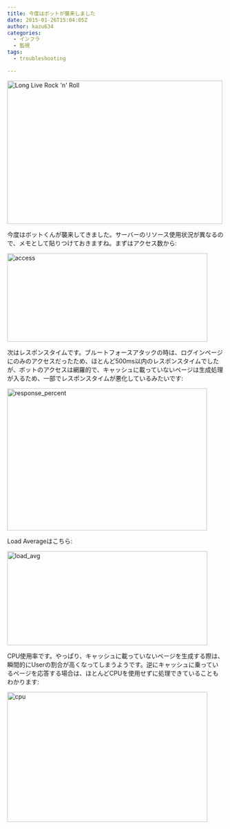 ```yaml
---
title: 今度はボットが襲来しました
date: 2015-01-26T15:04:05Z
author: kazu634
categories:
  - インフラ
  - 監視
tags:
  - troubleshooting

---
```

<a href="https://www.flickr.com/photos/nukamari/8199540353" onclick="__gaTracker('send', 'event', 'outbound-article', 'https://www.flickr.com/photos/nukamari/8199540353', '');" title="Long Live Rock 'n' Roll by Nukamari, on Flickr"><img class=" aligncenter" src="https://farm9.staticflickr.com/8057/8199540353_d0ef418eea.jpg" alt="Long Live Rock 'n' Roll" width="500" height="332" /></a>

今度はボットくんが襲来してきました。サーバーのリソース使用状況が異なるので、メモとして貼りつけておきますね。まずはアクセス数から:

<a href="https://www.flickr.com/photos/42332031@N02/16186765529" onclick="__gaTracker('send', 'event', 'outbound-article', 'https://www.flickr.com/photos/42332031@N02/16186765529', '');" title="access by Kazuhiro MUSASHI, on Flickr"><img class=" aligncenter" src="https://farm8.staticflickr.com/7368/16186765529_5d7160934e.jpg" alt="access" width="465" height="205" /></a>

次はレスポンスタイムです。ブルートフォースアタックの時は、ログインページにのみのアクセスだったため、ほとんど500ms以内のレスポンスタイムでしたが、ボットのアクセスは網羅的で、キャッシュに載っていないページは生成処理が入るため、一部でレスポンスタイムが悪化しているみたいです:

<a href="https://www.flickr.com/photos/42332031@N02/16371262121" onclick="__gaTracker('send', 'event', 'outbound-article', 'https://www.flickr.com/photos/42332031@N02/16371262121', '');" title="response_percent by Kazuhiro MUSASHI, on Flickr"><img class=" aligncenter" src="https://farm8.staticflickr.com/7414/16371262121_9203d6f21b.jpg" alt="response_percent" width="464" height="329" /></a>

Load Averageはこちら:

<a href="https://www.flickr.com/photos/42332031@N02/16372989905" onclick="__gaTracker('send', 'event', 'outbound-article', 'https://www.flickr.com/photos/42332031@N02/16372989905', '');" title="load_avg by Kazuhiro MUSASHI, on Flickr"><img class=" aligncenter" src="https://farm8.staticflickr.com/7436/16372989905_90b2fa22c5.jpg" alt="load_avg" width="465" height="218" /></a>

CPU使用率です。やっぱり、キャッシュに載っていないページを生成する際は、瞬間的にUserの割合が高くなってしまうようです。逆にキャッシュに乗っているページを応答する場合は、ほとんどCPUを使用せずに処理できていることもわかります:

<a href="https://www.flickr.com/photos/42332031@N02/16185349948" onclick="__gaTracker('send', 'event', 'outbound-article', 'https://www.flickr.com/photos/42332031@N02/16185349948', '');" title="cpu by Kazuhiro MUSASHI, on Flickr"><img class=" aligncenter" src="https://farm8.staticflickr.com/7357/16185349948_3900d9de25.jpg" alt="cpu" width="465" height="301" /></a>
